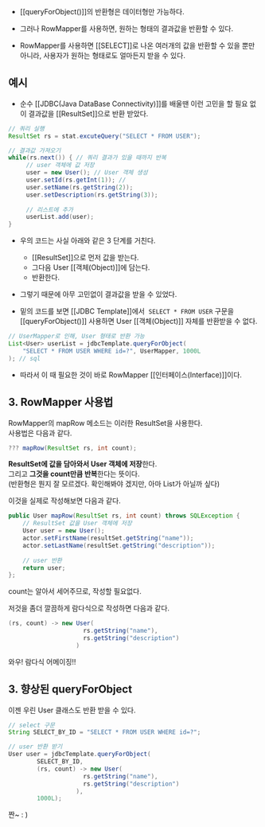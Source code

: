 - [[queryForObject()]]의 반환형은 데이터형만 가능하다.
- 그러나 RowMapper를 사용하면, 원하는 형태의 결과값을 반환할 수 있다.

- RowMapper를 사용하면 [[SELECT]]로 나온 여러개의 값을 반환할 수 있을 뿐만 아니라, 사용자가 원하는 형태로도 얼마든지 받을 수 있다.  


## 예시

- 순수 [[JDBC(Java DataBase Connectivity)]]를 배울땐 이런 고민을 할 필요 없이 결과값을 [[ResultSet]]으로 반환 받았다.

```java
// 쿼리 실행
ResultSet rs = stat.excuteQuery("SELECT * FROM USER"); 

// 결과값 가져오기
while(rs.next()) { // 쿼리 결과가 있을 때까지 반복
     // user 객체에 값 저장
     user = new User(); // User 객체 생성
     user.setId(rs.getInt(1)); // 
     user.setName(rs.getString(2));
     user.setDescription(rs.getString(3));
     
     // 리스트에 추가
     userList.add(user);
}
```

- 우의 코드는 사실 아래와 같은 3 단계를 거친다.
	
	 - [[ResultSet]]으로 먼저 값을 받는다.
	 - 그다음 User [[객체(Object)]]에 담는다.
	 - 반환한다.

- 그렇기 때문에 아무 고민없이 결과값을 받을 수 있었다.

- 밑의 코드를 보면 [[JDBC Template]]에서  `SELECT * FROM USER` 구문을 [[queryForObject()]] 사용하면 User [[객체(Object)]] 자체를 반환받을 수 없다.

```java
// UserMapper로 인해, User 형태로 반환 가능
List<User> userList = jdbcTemplate.queryForObject(
    "SELECT * FROM USER WHERE id=?", UserMapper, 1000L 
); // sql
```

 - 따라서 이 때 필요한 것이 바로 RowMapper [[인터페이스(Interface)]]이다.


## 3. RowMapper 사용법

RowMapper의 mapRow 메소드는 이러한 ResultSet을 사용한다.  
사용법은 다음과 같다.

```java
??? mapRow(ResultSet rs, int count);
```

**ResultSet에 값을 담아와서 User 객체에 저장**한다.  
그리고 **그것을 count만큼 반복**한다는 뜻이다.  
(반환형은 뭔지 잘 모르겠다. 확인해봐야 겠지만, 아마 List가 아닐까 싶다)

이것을 실제로 작성해보면 다음과 같다.

```java
public User mapRow(ResultSet rs, int count) throws SQLException {
    // ResultSet 값을 User 객체에 저장
    User user = new User();
    actor.setFirstName(resultSet.getString("name"));
    actor.setLastName(resultSet.getString("description"));
    
    // user 반환
    return user;
};
```

count는 알아서 세어주므로, 작성할 필요없다.

저것을 좀더 깔끔하게 람다식으로 작성하면 다음과 같다.

```java
(rs, count) -> new User(
                     rs.getString("name"),
                     rs.getString("description")
                   )
```

와우! 람다식 어메이징!!

## 3. 향상된 queryForObject

이젠 우린 User 클래스도 반환 받을 수 있다.

```java
// select 구문
String SELECT_BY_ID = "SELECT * FROM USER WHERE id=?";

// user 반환 받기
User user = jdbcTemplate.queryForObject(
        SELECT_BY_ID,
        (rs, count) -> new User(
                     rs.getString("name"),
                     rs.getString("description")
                   ),
        1000L);
```

짠~ : )